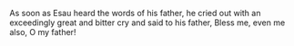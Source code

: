 As soon as Esau heard the words of his father, he cried out with an exceedingly great and bitter cry and said to his father, Bless me, even me also, O my father!

